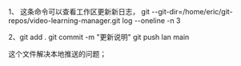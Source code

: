1、
这条命令可以查看工作区更新新日志，
git --git-dir=/home/eric/git-repos/video-learning-manager.git log --oneline -n 3

2、git add .
  git commit -m "更新说明"
  git push lan main


这个文件解决本地推送的问题；
